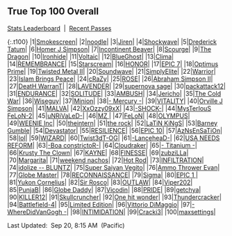 
## True Top 100 Overall

<p><a href="https://tankpit-analytics.github.io/stats-overall">Stats Leaderboard</a>&nbsp;&nbsp;|&nbsp;&nbsp;<a href="https://tankpit-analytics.github.io/t100-overall-passes">Recent Passes</a></p>

{:.t100}
|1|<a target="_blank" href="https://tankpit.com/tank_profile/?tank_id=5789"><span class="blue">Smokescreen</span><span class="awards-container"><span class="awards-sprite a0-3"></span><span class="awards-sprite a1-3"></span><span class="awards-sprite a2-3"></span><span class="awards-sprite a3-3"></span><span class="awards-sprite a4-3"></span><span class="awards-sprite a5-3"></span><span class="awards-sprite a8-1"></span></span></a>|
|2|<a target="_blank" href="https://tankpit.com/tank_profile/?tank_id=25836"><span class="red">noodle</span><span class="awards-container"><span class="awards-sprite a0-3"></span><span class="awards-sprite a1-3"></span><span class="awards-sprite a2-3"></span><span class="awards-sprite a3-3"></span><span class="awards-sprite a4-3"></span><span class="awards-sprite a5-2"></span><span class="awards-sprite a6-1"></span><span class="awards-sprite a8-1"></span></span></a>|
|3|<a target="_blank" href="https://tankpit.com/tank_profile/?tank_id=9389"><span class="red">Jiren</span><span class="awards-container"><span class="awards-sprite a0-3"></span><span class="awards-sprite a1-3"></span><span class="awards-sprite a2-2"></span><span class="awards-sprite a3-3"></span><span class="awards-sprite a4-3"></span><span class="awards-sprite a5-3"></span><span class="awards-sprite a7-1"></span><span class="awards-sprite a8-1"></span></span></a>|
|4|<a target="_blank" href="https://tankpit.com/tank_profile/?tank_id=16369"><span class="blue">Shockwave</span><span class="awards-container"><span class="awards-sprite a0-3"></span><span class="awards-sprite a1-3"></span><span class="awards-sprite a2-3"></span><span class="awards-sprite a3-3"></span><span class="awards-sprite a4-3"></span><span class="awards-sprite a5-3"></span><span class="awards-sprite a8-1"></span></span></a>|
|5|<a target="_blank" href="https://tankpit.com/tank_profile/?tank_id=25994"><span class="orange">Drederick Tatum</span><span class="awards-container"><span class="awards-sprite a0-3"></span><span class="awards-sprite a1-3"></span><span class="awards-sprite a2-3"></span><span class="awards-sprite a3-3"></span><span class="awards-sprite a4-3"></span><span class="awards-sprite a5-3"></span><span class="awards-sprite a8-1"></span></span></a>|
|6|<a target="_blank" href="https://tankpit.com/tank_profile/?tank_id=504"><span class="orange">Homer J Simpson</span><span class="awards-container"><span class="awards-sprite a0-3"></span><span class="awards-sprite a1-3"></span><span class="awards-sprite a2-3"></span><span class="awards-sprite a3-3"></span><span class="awards-sprite a4-3"></span><span class="awards-sprite a5-2"></span></span></a>|
|7|<a target="_blank" href="https://tankpit.com/tank_profile/?tank_id=4548"><span class="blue">Incontinent Beaver</span><span class="awards-container"><span class="awards-sprite a0-3"></span><span class="awards-sprite a1-3"></span><span class="awards-sprite a2-3"></span><span class="awards-sprite a3-3"></span><span class="awards-sprite a4-3"></span><span class="awards-sprite a5-3"></span><span class="awards-sprite a7-1"></span><span class="awards-sprite a8-1"></span></span></a>|
|8|<a target="_blank" href="https://tankpit.com/tank_profile/?tank_id=827"><span class="blue">Scourge</span><span class="awards-container"><span class="awards-sprite a0-3"></span><span class="awards-sprite a1-3"></span><span class="awards-sprite a2-3"></span><span class="awards-sprite a3-3"></span><span class="awards-sprite a4-3"></span><span class="awards-sprite a5-3"></span><span class="awards-sprite a7-1"></span><span class="awards-sprite a8-1"></span></span></a>|
|9|<a target="_blank" href="https://tankpit.com/tank_profile/?tank_id=45080"><span class="purple">The Dragon</span><span class="awards-container"><span class="awards-sprite a0-3"></span><span class="awards-sprite a1-3"></span><span class="awards-sprite a2-3"></span><span class="awards-sprite a3-3"></span><span class="awards-sprite a5-2"></span></span></a>|
|10|<a target="_blank" href="https://tankpit.com/tank_profile/?tank_id=8237"><span class="blue">Ironhide</span><span class="awards-container"><span class="awards-sprite a0-3"></span><span class="awards-sprite a1-3"></span><span class="awards-sprite a2-3"></span><span class="awards-sprite a3-3"></span><span class="awards-sprite a4-3"></span><span class="awards-sprite a5-1"></span><span class="awards-sprite a8-1"></span></span></a>|
|11|<a target="_blank" href="https://tankpit.com/tank_profile/?tank_id=70273"><span class="blue">Voltaic</span><span class="awards-container"><span class="awards-sprite a0-3"></span><span class="awards-sprite a1-3"></span><span class="awards-sprite a3-3"></span><span class="awards-sprite a4-3"></span></span></a>|
|12|<a target="_blank" href="https://tankpit.com/tank_profile/?tank_id=539"><span class="blue">BlueGhost</span><span class="awards-container"><span class="awards-sprite a0-3"></span><span class="awards-sprite a1-3"></span><span class="awards-sprite a2-3"></span><span class="awards-sprite a3-3"></span><span class="awards-sprite a5-1"></span></span></a>|
|13|<a target="_blank" href="https://tankpit.com/tank_profile/?tank_id=46068"><span class="orange">Clima</span><span class="awards-container"><span class="awards-sprite a0-3"></span><span class="awards-sprite a1-1"></span><span class="awards-sprite a2-3"></span><span class="awards-sprite a3-3"></span><span class="awards-sprite a5-1"></span><span class="awards-sprite a8-1"></span></span></a>|
|14|<a target="_blank" href="https://tankpit.com/tank_profile/?tank_id=1029"><span class="purple">REMEMBRANCE</span><span class="awards-container"><span class="awards-sprite a0-3"></span><span class="awards-sprite a1-3"></span><span class="awards-sprite a2-3"></span><span class="awards-sprite a3-3"></span><span class="awards-sprite a4-3"></span><span class="awards-sprite a5-3"></span></span></a>|
|15|<a target="_blank" href="https://tankpit.com/tank_profile/?tank_id=9602"><span class="blue">Starscream</span><span class="awards-container"><span class="awards-sprite a0-3"></span><span class="awards-sprite a1-3"></span><span class="awards-sprite a2-3"></span><span class="awards-sprite a3-3"></span><span class="awards-sprite a5-3"></span><span class="awards-sprite a7-1"></span></span></a>|
|16|<a target="_blank" href="https://tankpit.com/tank_profile/?tank_id=540"><span class="red">HONOR</span><span class="awards-container"><span class="awards-sprite a0-3"></span><span class="awards-sprite a1-3"></span><span class="awards-sprite a2-3"></span><span class="awards-sprite a3-3"></span><span class="awards-sprite a5-3"></span><span class="awards-sprite a6-1"></span><span class="awards-sprite a7-1"></span></span></a>|
|17|<a target="_blank" href="https://tankpit.com/tank_profile/?tank_id=64179"><span class="purple">EPIC 7</span><span class="awards-container"><span class="awards-sprite a0-3"></span><span class="awards-sprite a1-3"></span><span class="awards-sprite a2-3"></span><span class="awards-sprite a3-3"></span><span class="awards-sprite a4-3"></span><span class="awards-sprite a5-3"></span><span class="awards-sprite a8-1"></span></span></a>|
|18|<a target="_blank" href="https://tankpit.com/tank_profile/?tank_id=746"><span class="blue">Optimus Prime</span><span class="awards-container"><span class="awards-sprite a0-3"></span><span class="awards-sprite a1-3"></span><span class="awards-sprite a2-3"></span><span class="awards-sprite a3-3"></span><span class="awards-sprite a4-3"></span><span class="awards-sprite a5-3"></span><span class="awards-sprite a6-1"></span><span class="awards-sprite a7-1"></span></span></a>|
|19|<a target="_blank" href="https://tankpit.com/tank_profile/?tank_id=30661"><span class="purple">Twisted Metal II</span><span class="awards-container"><span class="awards-sprite a0-3"></span><span class="awards-sprite a1-2"></span><span class="awards-sprite a2-3"></span><span class="awards-sprite a3-3"></span><span class="awards-sprite a4-3"></span><span class="awards-sprite a5-2"></span><span class="awards-sprite a8-1"></span></span></a>|
|20|<a target="_blank" href="https://tankpit.com/tank_profile/?tank_id=9405"><span class="blue">Soundwave</span><span class="awards-container"><span class="awards-sprite a0-3"></span><span class="awards-sprite a1-2"></span><span class="awards-sprite a2-3"></span><span class="awards-sprite a3-3"></span><span class="awards-sprite a4-3"></span><span class="awards-sprite a5-2"></span></span></a>|
|21|<a target="_blank" href="https://tankpit.com/tank_profile/?tank_id=12119"><span class="blue">SimplyElite</span><span class="awards-container"><span class="awards-sprite a0-3"></span><span class="awards-sprite a1-3"></span><span class="awards-sprite a2-3"></span><span class="awards-sprite a3-3"></span><span class="awards-sprite a5-3"></span></span></a>|
|22|<a target="_blank" href="https://tankpit.com/tank_profile/?tank_id=509"><span class="red">Warrior</span><span class="awards-container"><span class="awards-sprite a0-3"></span><span class="awards-sprite a1-3"></span><span class="awards-sprite a2-3"></span><span class="awards-sprite a3-3"></span><span class="awards-sprite a4-3"></span><span class="awards-sprite a5-2"></span></span></a>|
|23|<a target="_blank" href="https://tankpit.com/tank_profile/?tank_id=1677"><span class="blue">Islam Brings Peace</span><span class="awards-container"><span class="awards-sprite a0-3"></span><span class="awards-sprite a1-3"></span><span class="awards-sprite a2-3"></span><span class="awards-sprite a3-3"></span><span class="awards-sprite a4-3"></span><span class="awards-sprite a5-3"></span></span></a>|
|24|<a target="_blank" href="https://tankpit.com/tank_profile/?tank_id=22320"><span class="red">cRaZy</span><span class="awards-container"><span class="awards-sprite a0-3"></span><span class="awards-sprite a1-3"></span><span class="awards-sprite a2-3"></span><span class="awards-sprite a3-3"></span><span class="awards-sprite a5-2"></span></span></a>|
|25|<a target="_blank" href="https://tankpit.com/tank_profile/?tank_id=45863"><span class="red">ROSE</span><span class="awards-container"><span class="awards-sprite a0-3"></span><span class="awards-sprite a1-2"></span><span class="awards-sprite a2-3"></span><span class="awards-sprite a3-3"></span><span class="awards-sprite a4-3"></span><span class="awards-sprite a5-2"></span><span class="awards-sprite a7-1"></span><span class="awards-sprite a8-1"></span></span></a>|
|26|<a target="_blank" href="https://tankpit.com/tank_profile/?tank_id=826"><span class="orange">Abraham Simpson II</span><span class="awards-container"><span class="awards-sprite a0-3"></span><span class="awards-sprite a1-3"></span><span class="awards-sprite a2-3"></span><span class="awards-sprite a3-3"></span><span class="awards-sprite a5-2"></span><span class="awards-sprite a7-1"></span><span class="awards-sprite a8-1"></span></span></a>|
|27|<a target="_blank" href="https://tankpit.com/tank_profile/?tank_id=32741"><span class="blue">DeatH WarranT</span><span class="awards-container"><span class="awards-sprite a0-3"></span><span class="awards-sprite a1-3"></span><span class="awards-sprite a2-3"></span><span class="awards-sprite a3-3"></span><span class="awards-sprite a5-2"></span></span></a>|
|28|<a target="_blank" href="https://tankpit.com/tank_profile/?tank_id=43139"><span class="purple">LAVENDER</span><span class="awards-container"><span class="awards-sprite a0-3"></span><span class="awards-sprite a1-3"></span><span class="awards-sprite a2-3"></span><span class="awards-sprite a3-3"></span><span class="awards-sprite a4-3"></span><span class="awards-sprite a5-3"></span><span class="awards-sprite a7-1"></span><span class="awards-sprite a8-1"></span></span></a>|
|29|<a target="_blank" href="https://tankpit.com/tank_profile/?tank_id=34871"><span class="purple">supernova sage</span><span class="awards-container"><span class="awards-sprite a0-3"></span><span class="awards-sprite a1-3"></span><span class="awards-sprite a2-3"></span><span class="awards-sprite a3-3"></span><span class="awards-sprite a4-3"></span><span class="awards-sprite a5-2"></span><span class="awards-sprite a8-1"></span></span></a>|
|30|<a target="_blank" href="https://tankpit.com/tank_profile/?tank_id=38424"><span class="orange">packattack12</span><span class="awards-container"><span class="awards-sprite a0-3"></span><span class="awards-sprite a1-3"></span><span class="awards-sprite a2-3"></span><span class="awards-sprite a3-3"></span><span class="awards-sprite a4-3"></span><span class="awards-sprite a5-2"></span><span class="awards-sprite a7-1"></span></span></a>|
|31|<a target="_blank" href="https://tankpit.com/tank_profile/?tank_id=671"><span class="red">ENDURANCE</span><span class="awards-container"><span class="awards-sprite a0-3"></span><span class="awards-sprite a1-3"></span><span class="awards-sprite a2-3"></span><span class="awards-sprite a3-3"></span><span class="awards-sprite a4-3"></span><span class="awards-sprite a5-1"></span><span class="awards-sprite a8-1"></span></span></a>|
|32|<a target="_blank" href="https://tankpit.com/tank_profile/?tank_id=61587"><span class="purple">SOLITUDE</span><span class="awards-container"><span class="awards-sprite a0-3"></span><span class="awards-sprite a1-2"></span><span class="awards-sprite a2-3"></span><span class="awards-sprite a3-3"></span><span class="awards-sprite a5-1"></span><span class="awards-sprite a6-1"></span><span class="awards-sprite a8-1"></span></span></a>|
|33|<a target="_blank" href="https://tankpit.com/tank_profile/?tank_id=850"><span class="red">AMBUSH</span><span class="awards-container"><span class="awards-sprite a0-3"></span><span class="awards-sprite a1-3"></span><span class="awards-sprite a2-3"></span><span class="awards-sprite a3-3"></span><span class="awards-sprite a4-3"></span><span class="awards-sprite a5-3"></span></span></a>|
|34|<a target="_blank" href="https://tankpit.com/tank_profile/?tank_id=27223"><span class="orange">Jericho</span><span class="awards-container"><span class="awards-sprite a0-3"></span><span class="awards-sprite a1-3"></span><span class="awards-sprite a2-3"></span><span class="awards-sprite a3-3"></span><span class="awards-sprite a5-3"></span></span></a>|
|35|<a target="_blank" href="https://tankpit.com/tank_profile/?tank_id=30019"><span class="purple">The Cold War</span><span class="awards-container"><span class="awards-sprite a0-3"></span><span class="awards-sprite a1-3"></span><span class="awards-sprite a2-2"></span><span class="awards-sprite a3-3"></span><span class="awards-sprite a5-3"></span></span></a>|
|36|<a target="_blank" href="https://tankpit.com/tank_profile/?tank_id=4462"><span class="orange">Wiseguy</span><span class="awards-container"><span class="awards-sprite a0-3"></span><span class="awards-sprite a1-3"></span><span class="awards-sprite a2-3"></span><span class="awards-sprite a3-3"></span><span class="awards-sprite a4-3"></span><span class="awards-sprite a5-3"></span><span class="awards-sprite a6-1"></span><span class="awards-sprite a8-1"></span></span></a>|
|37|<a target="_blank" href="https://tankpit.com/tank_profile/?tank_id=658"><span class="orange">Minion</span><span class="awards-container"><span class="awards-sprite a0-3"></span><span class="awards-sprite a1-2"></span><span class="awards-sprite a2-3"></span><span class="awards-sprite a3-3"></span><span class="awards-sprite a5-2"></span></span></a>|
|38|<a target="_blank" href="https://tankpit.com/tank_profile/?tank_id=575"><span class="orange">- Mercury -</span><span class="awards-container"><span class="awards-sprite a0-3"></span><span class="awards-sprite a1-3"></span><span class="awards-sprite a2-3"></span><span class="awards-sprite a3-3"></span><span class="awards-sprite a4-3"></span><span class="awards-sprite a5-2"></span><span class="awards-sprite a7-1"></span></span></a>|
|39|<a target="_blank" href="https://tankpit.com/tank_profile/?tank_id=31667"><span class="red">VITALITY</span><span class="awards-container"><span class="awards-sprite a0-3"></span><span class="awards-sprite a1-3"></span><span class="awards-sprite a2-3"></span><span class="awards-sprite a3-3"></span><span class="awards-sprite a4-3"></span><span class="awards-sprite a5-1"></span><span class="awards-sprite a7-1"></span></span></a>|
|40|<a target="_blank" href="https://tankpit.com/tank_profile/?tank_id=21534"><span class="orange">Orville J Simpson</span><span class="awards-container"><span class="awards-sprite a0-3"></span><span class="awards-sprite a1-3"></span><span class="awards-sprite a2-3"></span><span class="awards-sprite a3-3"></span><span class="awards-sprite a5-1"></span></span></a>|
|41|<a target="_blank" href="https://tankpit.com/tank_profile/?tank_id=842"><span class="red">MALVA</span><span class="awards-container"><span class="awards-sprite a0-3"></span><span class="awards-sprite a1-2"></span><span class="awards-sprite a2-2"></span><span class="awards-sprite a3-3"></span><span class="awards-sprite a5-3"></span><span class="awards-sprite a6-1"></span><span class="awards-sprite a7-1"></span></span></a>|
|42|<a target="_blank" href="https://tankpit.com/tank_profile/?tank_id=1998"><span class="purple">XxOzzy09xX</span><span class="awards-container"><span class="awards-sprite a0-3"></span><span class="awards-sprite a1-2"></span><span class="awards-sprite a2-3"></span><span class="awards-sprite a3-3"></span><span class="awards-sprite a5-1"></span></span></a>|
|43|<a target="_blank" href="https://tankpit.com/tank_profile/?tank_id=61068"><span class="purple">-SHOCK-</span><span class="awards-container"><span class="awards-sprite a0-3"></span><span class="awards-sprite a1-3"></span><span class="awards-sprite a2-2"></span><span class="awards-sprite a3-3"></span><span class="awards-sprite a4-3"></span><span class="awards-sprite a5-3"></span><span class="awards-sprite a8-1"></span></span></a>|
|44|<a target="_blank" href="https://tankpit.com/tank_profile/?tank_id=7855"><span class="purple">MysTerIouS FeLoN-2</span><span class="awards-container"><span class="awards-sprite a0-3"></span><span class="awards-sprite a1-2"></span><span class="awards-sprite a2-2"></span><span class="awards-sprite a3-3"></span><span class="awards-sprite a5-3"></span><span class="awards-sprite a6-1"></span><span class="awards-sprite a8-1"></span></span></a>|
|45|<a target="_blank" href="https://tankpit.com/tank_profile/?tank_id=27491"><span class="red">uNRiVaLeD-</span><span class="awards-container"><span class="awards-sprite a0-3"></span><span class="awards-sprite a1-1"></span><span class="awards-sprite a2-2"></span><span class="awards-sprite a3-3"></span><span class="awards-sprite a4-3"></span><span class="awards-sprite a5-2"></span></span></a>|
|46|<a target="_blank" href="https://tankpit.com/tank_profile/?tank_id=12905"><span class="purple">MZ </span><span class="awards-container"><span class="awards-sprite a0-3"></span><span class="awards-sprite a1-2"></span><span class="awards-sprite a2-2"></span><span class="awards-sprite a3-3"></span><span class="awards-sprite a5-3"></span></span></a>|
|47|<a target="_blank" href="https://tankpit.com/tank_profile/?tank_id=12396"><span class="blue">FeLoN</span><span class="awards-container"><span class="awards-sprite a0-3"></span><span class="awards-sprite a2-1"></span><span class="awards-sprite a3-3"></span><span class="awards-sprite a5-2"></span><span class="awards-sprite a6-1"></span></span></a>|
|48|<a target="_blank" href="https://tankpit.com/tank_profile/?tank_id=5350"><span class="orange">OLYMPUS</span><span class="awards-container"><span class="awards-sprite a0-3"></span><span class="awards-sprite a1-1"></span><span class="awards-sprite a2-3"></span><span class="awards-sprite a3-3"></span><span class="awards-sprite a4-3"></span><span class="awards-sprite a5-2"></span><span class="awards-sprite a8-1"></span></span></a>|
|49|<a target="_blank" href="https://tankpit.com/tank_profile/?tank_id=11511"><span class="orange">WEENIE Inc</span><span class="awards-container"><span class="awards-sprite a0-3"></span><span class="awards-sprite a1-3"></span><span class="awards-sprite a2-3"></span><span class="awards-sprite a3-3"></span><span class="awards-sprite a4-3"></span><span class="awards-sprite a5-3"></span><span class="awards-sprite a7-1"></span></span></a>|
|50|<a target="_blank" href="https://tankpit.com/tank_profile/?tank_id=16088"><span class="red">theintern</span><span class="awards-container"><span class="awards-sprite a0-3"></span><span class="awards-sprite a1-3"></span><span class="awards-sprite a2-3"></span><span class="awards-sprite a3-3"></span><span class="awards-sprite a5-3"></span></span></a>|
|51|<a target="_blank" href="https://tankpit.com/tank_profile/?tank_id=63862"><span class="orange">the rock</span><span class="awards-container"><span class="awards-sprite a0-3"></span><span class="awards-sprite a1-3"></span><span class="awards-sprite a2-2"></span><span class="awards-sprite a3-2"></span><span class="awards-sprite a5-3"></span><span class="awards-sprite a7-1"></span></span></a>|
|52|<a target="_blank" href="https://tankpit.com/tank_profile/?tank_id=45856"><span class="blue">LaTiN KiNgS</span><span class="awards-container"><span class="awards-sprite a0-3"></span><span class="awards-sprite a1-3"></span><span class="awards-sprite a2-3"></span><span class="awards-sprite a3-3"></span><span class="awards-sprite a5-3"></span></span></a>|
|53|<a target="_blank" href="https://tankpit.com/tank_profile/?tank_id=16757"><span class="orange">Barney Gumble</span><span class="awards-container"><span class="awards-sprite a0-3"></span><span class="awards-sprite a1-3"></span><span class="awards-sprite a2-3"></span><span class="awards-sprite a3-3"></span><span class="awards-sprite a4-3"></span><span class="awards-sprite a5-3"></span></span></a>|
|54|<a target="_blank" href="https://tankpit.com/tank_profile/?tank_id=806"><span class="blue">Devastator</span><span class="awards-container"><span class="awards-sprite a0-3"></span><span class="awards-sprite a1-3"></span><span class="awards-sprite a2-3"></span><span class="awards-sprite a3-3"></span><span class="awards-sprite a5-3"></span><span class="awards-sprite a7-1"></span></span></a>|
|55|<a target="_blank" href="https://tankpit.com/tank_profile/?tank_id=12791"><span class="orange">RESILIENCE</span><span class="awards-container"><span class="awards-sprite a0-3"></span><span class="awards-sprite a1-3"></span><span class="awards-sprite a2-3"></span><span class="awards-sprite a3-3"></span><span class="awards-sprite a4-3"></span><span class="awards-sprite a5-1"></span><span class="awards-sprite a6-1"></span><span class="awards-sprite a8-1"></span></span></a>|
|56|<a target="_blank" href="https://tankpit.com/tank_profile/?tank_id=50656"><span class="purple">EPIC 10</span><span class="awards-container"><span class="awards-sprite a0-3"></span><span class="awards-sprite a1-3"></span><span class="awards-sprite a2-3"></span><span class="awards-sprite a3-3"></span><span class="awards-sprite a5-2"></span><span class="awards-sprite a7-1"></span></span></a>|
|57|<a target="_blank" href="https://tankpit.com/tank_profile/?tank_id=5468"><span class="red">AzNsEnSaTiOn</span><span class="awards-container"><span class="awards-sprite a0-3"></span><span class="awards-sprite a1-3"></span><span class="awards-sprite a2-3"></span><span class="awards-sprite a3-3"></span><span class="awards-sprite a5-1"></span></span></a>|
|58|<a target="_blank" href="https://tankpit.com/tank_profile/?tank_id=17359"><span class="blue">lol</span><span class="awards-container"><span class="awards-sprite a0-3"></span><span class="awards-sprite a1-2"></span><span class="awards-sprite a2-3"></span><span class="awards-sprite a3-3"></span><span class="awards-sprite a4-3"></span><span class="awards-sprite a5-1"></span></span></a>|
|59|<a target="_blank" href="https://tankpit.com/tank_profile/?tank_id=8627"><span class="purple">WIZARD</span><span class="awards-container"><span class="awards-sprite a0-3"></span><span class="awards-sprite a1-2"></span><span class="awards-sprite a2-3"></span><span class="awards-sprite a3-3"></span><span class="awards-sprite a5-2"></span></span></a>|
|60|<a target="_blank" href="https://tankpit.com/tank_profile/?tank_id=54558"><span class="red">Twist3dT-OG</span><span class="awards-container"><span class="awards-sprite a0-3"></span><span class="awards-sprite a3-3"></span><span class="awards-sprite a5-3"></span></span></a>|
|61|<a target="_blank" href="https://tankpit.com/tank_profile/?tank_id=8174"><span class="orange">-LanceheaD-</span><span class="awards-container"><span class="awards-sprite a0-3"></span><span class="awards-sprite a1-2"></span><span class="awards-sprite a2-3"></span><span class="awards-sprite a3-2"></span><span class="awards-sprite a5-3"></span><span class="awards-sprite a8-1"></span></span></a>|
|62|<a target="_blank" href="https://tankpit.com/tank_profile/?tank_id=2412"><span class="red">USA NEEDS REFORM</span><span class="awards-container"><span class="awards-sprite a0-3"></span><span class="awards-sprite a1-3"></span><span class="awards-sprite a2-3"></span><span class="awards-sprite a3-3"></span><span class="awards-sprite a5-2"></span></span></a>|
|63|<a target="_blank" href="https://tankpit.com/tank_profile/?tank_id=7352"><span class="orange">-Boa constrictoR-</span><span class="awards-container"><span class="awards-sprite a0-3"></span><span class="awards-sprite a1-3"></span><span class="awards-sprite a2-3"></span><span class="awards-sprite a3-3"></span></span></a>|
|64|<a target="_blank" href="https://tankpit.com/tank_profile/?tank_id=1377"><span class="blue">Cloudraker</span><span class="awards-container"><span class="awards-sprite a0-3"></span><span class="awards-sprite a1-3"></span><span class="awards-sprite a2-2"></span><span class="awards-sprite a3-3"></span><span class="awards-sprite a5-3"></span></span></a>|
|65|<a target="_blank" href="https://tankpit.com/tank_profile/?tank_id=558"><span class="orange">- Titanium -</span><span class="awards-container"><span class="awards-sprite a0-3"></span><span class="awards-sprite a1-2"></span><span class="awards-sprite a2-3"></span><span class="awards-sprite a3-3"></span><span class="awards-sprite a5-3"></span></span></a>|
|66|<a target="_blank" href="https://tankpit.com/tank_profile/?tank_id=505"><span class="orange">Krusty The Clown</span><span class="awards-container"><span class="awards-sprite a0-3"></span><span class="awards-sprite a1-3"></span><span class="awards-sprite a2-3"></span><span class="awards-sprite a3-3"></span><span class="awards-sprite a5-3"></span></span></a>|
|67|<a target="_blank" href="https://tankpit.com/tank_profile/?tank_id=12590"><span class="purple">KAYNE</span><span class="awards-container"><span class="awards-sprite a0-3"></span><span class="awards-sprite a1-3"></span><span class="awards-sprite a2-3"></span><span class="awards-sprite a3-3"></span><span class="awards-sprite a5-3"></span></span></a>|
|68|<a target="_blank" href="https://tankpit.com/tank_profile/?tank_id=71956"><span class="red">FINESSE</span><span class="awards-container"><span class="awards-sprite a0-3"></span><span class="awards-sprite a1-1"></span><span class="awards-sprite a2-2"></span><span class="awards-sprite a3-2"></span><span class="awards-sprite a4-3"></span><span class="awards-sprite a5-3"></span><span class="awards-sprite a7-1"></span><span class="awards-sprite a8-1"></span></span></a>|
|69|<a target="_blank" href="https://tankpit.com/tank_profile/?tank_id=6281"><span class="orange">zubziLLa</span><span class="awards-container"><span class="awards-sprite a0-3"></span><span class="awards-sprite a1-2"></span><span class="awards-sprite a2-3"></span><span class="awards-sprite a3-3"></span><span class="awards-sprite a4-3"></span><span class="awards-sprite a5-3"></span><span class="awards-sprite a8-1"></span></span></a>|
|70|<a target="_blank" href="https://tankpit.com/tank_profile/?tank_id=64496"><span class="red">Margarita</span><span class="awards-container"><span class="awards-sprite a0-3"></span><span class="awards-sprite a1-3"></span><span class="awards-sprite a2-2"></span><span class="awards-sprite a3-2"></span><span class="awards-sprite a4-3"></span><span class="awards-sprite a5-3"></span></span></a>|
|71|<a target="_blank" href="https://tankpit.com/tank_profile/?tank_id=1643"><span class="orange">weekend nachos</span><span class="awards-container"><span class="awards-sprite a0-3"></span><span class="awards-sprite a1-1"></span><span class="awards-sprite a2-2"></span><span class="awards-sprite a3-2"></span><span class="awards-sprite a4-3"></span><span class="awards-sprite a5-3"></span><span class="awards-sprite a6-1"></span><span class="awards-sprite a8-1"></span></span></a>|
|72|<a target="_blank" href="https://tankpit.com/tank_profile/?tank_id=1003"><span class="blue">Hot Rod</span><span class="awards-container"><span class="awards-sprite a0-3"></span><span class="awards-sprite a1-3"></span><span class="awards-sprite a2-3"></span><span class="awards-sprite a3-2"></span><span class="awards-sprite a7-1"></span></span></a>|
|73|<a target="_blank" href="https://tankpit.com/tank_profile/?tank_id=8542"><span class="red">INFILTRATION</span><span class="awards-container"><span class="awards-sprite a0-3"></span><span class="awards-sprite a1-3"></span><span class="awards-sprite a2-3"></span><span class="awards-sprite a3-3"></span><span class="awards-sprite a5-2"></span><span class="awards-sprite a6-1"></span></span></a>|
|74|<a target="_blank" href="https://tankpit.com/tank_profile/?tank_id=1613"><span class="blue">idolize -- BLUNTZ</span><span class="awards-container"><span class="awards-sprite a0-3"></span><span class="awards-sprite a1-2"></span><span class="awards-sprite a2-2"></span><span class="awards-sprite a3-3"></span><span class="awards-sprite a5-3"></span></span></a>|
|75|<a target="_blank" href="https://tankpit.com/tank_profile/?tank_id=674"><span class="red">Super Saiyan Vegito</span><span class="awards-container"><span class="awards-sprite a0-3"></span><span class="awards-sprite a1-3"></span><span class="awards-sprite a2-3"></span><span class="awards-sprite a3-2"></span><span class="awards-sprite a5-1"></span></span></a>|
|76|<a target="_blank" href="https://tankpit.com/tank_profile/?tank_id=9030"><span class="purple">Ammo Thrower Evan</span><span class="awards-container"><span class="awards-sprite a0-3"></span><span class="awards-sprite a1-3"></span><span class="awards-sprite a2-3"></span><span class="awards-sprite a3-3"></span><span class="awards-sprite a5-3"></span></span></a>|
|77|<a target="_blank" href="https://tankpit.com/tank_profile/?tank_id=63851"><span class="blue">Globe Master</span><span class="awards-container"><span class="awards-sprite a0-3"></span><span class="awards-sprite a1-3"></span><span class="awards-sprite a2-2"></span><span class="awards-sprite a3-2"></span><span class="awards-sprite a4-3"></span><span class="awards-sprite a5-3"></span><span class="awards-sprite a7-1"></span><span class="awards-sprite a8-1"></span></span></a>|
|78|<a target="_blank" href="https://tankpit.com/tank_profile/?tank_id=2274"><span class="red">RECONNAISSANCE</span><span class="awards-container"><span class="awards-sprite a0-3"></span><span class="awards-sprite a1-2"></span><span class="awards-sprite a2-3"></span><span class="awards-sprite a3-3"></span><span class="awards-sprite a5-2"></span><span class="awards-sprite a6-1"></span><span class="awards-sprite a8-1"></span></span></a>|
|79|<a target="_blank" href="https://tankpit.com/tank_profile/?tank_id=16345"><span class="red">Sigma</span><span class="awards-container"><span class="awards-sprite a0-3"></span><span class="awards-sprite a1-3"></span><span class="awards-sprite a2-3"></span><span class="awards-sprite a3-2"></span><span class="awards-sprite a5-3"></span><span class="awards-sprite a7-1"></span><span class="awards-sprite a8-1"></span></span></a>|
|80|<a target="_blank" href="https://tankpit.com/tank_profile/?tank_id=50745"><span class="purple">EPIC 1 </span><span class="awards-container"><span class="awards-sprite a0-3"></span><span class="awards-sprite a1-3"></span><span class="awards-sprite a2-3"></span><span class="awards-sprite a3-2"></span><span class="awards-sprite a4-3"></span><span class="awards-sprite a5-2"></span><span class="awards-sprite a7-1"></span><span class="awards-sprite a8-1"></span></span></a>|
|81|<a target="_blank" href="https://tankpit.com/tank_profile/?tank_id=70191"><span class="blue">Yukon Cornelius</span><span class="awards-container"><span class="awards-sprite a0-3"></span><span class="awards-sprite a1-3"></span><span class="awards-sprite a2-3"></span><span class="awards-sprite a3-2"></span></span></a>|
|82|<a target="_blank" href="https://tankpit.com/tank_profile/?tank_id=63875"><span class="red">Sir Rosco</span><span class="awards-container"><span class="awards-sprite a0-3"></span><span class="awards-sprite a1-3"></span><span class="awards-sprite a2-2"></span><span class="awards-sprite a3-2"></span><span class="awards-sprite a5-3"></span><span class="awards-sprite a7-1"></span></span></a>|
|83|<a target="_blank" href="https://tankpit.com/tank_profile/?tank_id=63887"><span class="purple">OUTLAW</span><span class="awards-container"><span class="awards-sprite a0-3"></span><span class="awards-sprite a1-3"></span><span class="awards-sprite a2-2"></span><span class="awards-sprite a3-2"></span><span class="awards-sprite a4-3"></span><span class="awards-sprite a5-1"></span></span></a>|
|84|<a target="_blank" href="https://tankpit.com/tank_profile/?tank_id=782"><span class="red">Viper202</span><span class="awards-container"><span class="awards-sprite a0-3"></span><span class="awards-sprite a1-3"></span><span class="awards-sprite a2-3"></span><span class="awards-sprite a3-2"></span><span class="awards-sprite a4-3"></span><span class="awards-sprite a5-2"></span></span></a>|
|85|<a target="_blank" href="https://tankpit.com/tank_profile/?tank_id=3644"><span class="blue">PunjaB</span><span class="awards-container"><span class="awards-sprite a0-3"></span><span class="awards-sprite a1-3"></span><span class="awards-sprite a2-3"></span><span class="awards-sprite a3-2"></span><span class="awards-sprite a4-3"></span><span class="awards-sprite a5-3"></span><span class="awards-sprite a7-1"></span></span></a>|
|86|<a target="_blank" href="https://tankpit.com/tank_profile/?tank_id=59879"><span class="orange">Globe Daddy</span><span class="awards-container"><span class="awards-sprite a0-3"></span><span class="awards-sprite a1-3"></span><span class="awards-sprite a2-1"></span><span class="awards-sprite a3-2"></span><span class="awards-sprite a4-3"></span><span class="awards-sprite a5-1"></span><span class="awards-sprite a7-1"></span><span class="awards-sprite a8-1"></span></span></a>|
|87|<a target="_blank" href="https://tankpit.com/tank_profile/?tank_id=10502"><span class="blue">Vicodin</span><span class="awards-container"><span class="awards-sprite a0-3"></span><span class="awards-sprite a1-2"></span><span class="awards-sprite a2-2"></span><span class="awards-sprite a3-2"></span></span></a>|
|88|<a target="_blank" href="https://tankpit.com/tank_profile/?tank_id=523"><span class="red">PRIDE</span><span class="awards-container"><span class="awards-sprite a0-3"></span><span class="awards-sprite a1-2"></span><span class="awards-sprite a2-3"></span><span class="awards-sprite a3-2"></span><span class="awards-sprite a4-3"></span><span class="awards-sprite a5-3"></span><span class="awards-sprite a8-1"></span></span></a>|
|89|<a target="_blank" href="https://tankpit.com/tank_profile/?tank_id=4337"><span class="red">getchya</span><span class="awards-container"><span class="awards-sprite a0-3"></span><span class="awards-sprite a1-3"></span><span class="awards-sprite a2-3"></span><span class="awards-sprite a3-3"></span><span class="awards-sprite a4-3"></span><span class="awards-sprite a5-1"></span></span></a>|
|90|<a target="_blank" href="https://tankpit.com/tank_profile/?tank_id=550"><span class="red">KILLER12</span><span class="awards-container"><span class="awards-sprite a0-3"></span><span class="awards-sprite a1-3"></span><span class="awards-sprite a2-3"></span><span class="awards-sprite a3-3"></span><span class="awards-sprite a5-2"></span><span class="awards-sprite a8-1"></span></span></a>|
|91|<a target="_blank" href="https://tankpit.com/tank_profile/?tank_id=2925"><span class="blue">Skullcruncher</span><span class="awards-container"><span class="awards-sprite a0-3"></span><span class="awards-sprite a1-3"></span><span class="awards-sprite a2-3"></span><span class="awards-sprite a3-3"></span><span class="awards-sprite a5-2"></span><span class="awards-sprite a6-1"></span></span></a>|
|92|<a target="_blank" href="https://tankpit.com/tank_profile/?tank_id=71596"><span class="orange">One hit wonder</span><span class="awards-container"><span class="awards-sprite a0-3"></span><span class="awards-sprite a1-3"></span><span class="awards-sprite a2-2"></span><span class="awards-sprite a3-2"></span></span></a>|
|93|<a target="_blank" href="https://tankpit.com/tank_profile/?tank_id=760"><span class="blue">Thundercracker</span><span class="awards-container"><span class="awards-sprite a0-3"></span><span class="awards-sprite a1-2"></span><span class="awards-sprite a2-3"></span><span class="awards-sprite a3-3"></span><span class="awards-sprite a5-3"></span></span></a>|
|94|<a target="_blank" href="https://tankpit.com/tank_profile/?tank_id=880"><span class="purple">Battlefield-4</span><span class="awards-container"><span class="awards-sprite a0-3"></span><span class="awards-sprite a1-3"></span><span class="awards-sprite a2-3"></span><span class="awards-sprite a3-2"></span><span class="awards-sprite a5-3"></span><span class="awards-sprite a7-1"></span><span class="awards-sprite a8-1"></span></span></a>|
|95|<a target="_blank" href="https://tankpit.com/tank_profile/?tank_id=11644"><span class="orange">Limited Edition</span><span class="awards-container"><span class="awards-sprite a0-3"></span><span class="awards-sprite a1-3"></span><span class="awards-sprite a2-1"></span><span class="awards-sprite a3-2"></span><span class="awards-sprite a5-2"></span><span class="awards-sprite a8-1"></span></span></a>|
|96|<a target="_blank" href="https://tankpit.com/tank_profile/?tank_id=28689"><span class="orange">Vittorio DiMaggio</span><span class="awards-container"><span class="awards-sprite a0-3"></span><span class="awards-sprite a1-3"></span><span class="awards-sprite a2-3"></span><span class="awards-sprite a3-2"></span><span class="awards-sprite a5-3"></span></span></a>|
|97|<a target="_blank" href="https://tankpit.com/tank_profile/?tank_id=11380"><span class="purple">- WhereDidVanGogh -</span><span class="awards-container"><span class="awards-sprite a0-3"></span><span class="awards-sprite a1-3"></span><span class="awards-sprite a2-3"></span><span class="awards-sprite a3-2"></span><span class="awards-sprite a5-2"></span></span></a>|
|98|<a target="_blank" href="https://tankpit.com/tank_profile/?tank_id=6828"><span class="red">INTIMIDATION</span><span class="awards-container"><span class="awards-sprite a0-3"></span><span class="awards-sprite a1-1"></span><span class="awards-sprite a2-2"></span><span class="awards-sprite a3-2"></span><span class="awards-sprite a5-3"></span><span class="awards-sprite a8-1"></span></span></a>|
|99|<a target="_blank" href="https://tankpit.com/tank_profile/?tank_id=16525"><span class="purple">Cracki3</span><span class="awards-container"><span class="awards-sprite a0-3"></span><span class="awards-sprite a1-3"></span><span class="awards-sprite a2-3"></span><span class="awards-sprite a3-2"></span><span class="awards-sprite a5-2"></span></span></a>|
|100|<a target="_blank" href="https://tankpit.com/tank_profile/?tank_id=46344"><span class="purple">maxsettings</span><span class="awards-container"><span class="awards-sprite a0-3"></span><span class="awards-sprite a1-3"></span><span class="awards-sprite a2-3"></span><span class="awards-sprite a3-2"></span><span class="awards-sprite a5-3"></span></span></a>|


<p class="last_updated"><span class="last_updated">Last Updated:&nbsp;&nbsp;Sep 20, 8:15 AM&nbsp;&nbsp;(Pacific)</span></p>

